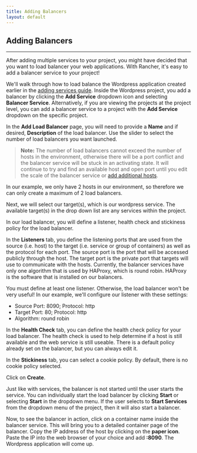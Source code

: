```yaml
---
title: Adding Balancers
layout: default
---
```


## Adding Balancers
---

After adding multiple services to your project, you might have decided that you want to load balancer your web applications. With Rancher, it's easy to add a balancer service to your project! 

We'll walk through how to load balance the Wordpress application created earlier in the [adding services guide]({{site.baseurl}}/docs/services/projects/adding-services/). Inside the Wordpress project, you add a balancer by clicking the **Add Service** dropdown icon and selecting **Balancer Service**. Alternatively, if you are viewing the projects at the project level, you can add a balancer service to a project with the **Add Service** dropdown on the specific project. 

In the **Add Load Balancer** page, you will need to provide a **Name** and if desired, **Description** of the load balancer. Use the slider to select the number of load balancers you want launched. 

> **Note:** The number of load balancers cannot exceed the number of hosts in the environment, otherwise there will be a port conflict and the balancer service will be stuck in an activating state. It will continue to try and find an available host and open port until you edit the scale of the balancer service or [add additional hosts]({{site.baseurl}}/infrastructure/hosts/). 

In our example, we only have 2 hosts in our environment, so therefore we can only create a maximum of 2 load balancers.

Next, we will select our target(s), which is our wordpress service. The available target(s) in the drop down list are any services within the project.

In our load balancer, you will define a listener, health check and stickiness policy for the load balancer.

In the **Listeners** tab, you define the listening ports that are used from the source (i.e. host) to  the target (i.e. service or group of containers) as well as the protocol for each port. The source port is the port that will be accessed publicly through the host. The target port is the private port that targets will use to communicate with the hosts. Currently, the balancer services have only one algorithm that is used by HAProxy, which is round robin. HAProxy is the software that is installed on our balancers.

You must define at least one listener. Otherwise, the load balancer won't be very useful! In our example, we'll configure our listener with these settings:

* Source Port: 8090; Protocol: http
* Target Port: 80; Protocol: http
* Algorithm: round robin

In the **Health Check** tab, you can define the health check policy for your load balancer. The health check is used to help determine if a host is still available and the web service is still useable. There is a default policy already set on the balancer, but you can always edit it.

In the **Stickiness** tab, you can select a cookie policy. By default, there is no cookie policy selected. 

Click on **Create**. 

Just like with services, the balancer is not started until the user starts the service. You can individually start the load balancer by clicking **Start** or selecting **Start** in the dropdown menu. If the user selects to **Start Services** from the dropdown menu of the project, then it will also start a balancer.

Now, to see the balancer in action, click on a container name inside the balancer service. This will bring you to a detailed container page of the balancer. Copy the IP address of the host by clicking on the **paper icon**. Paste the IP into the web browser of your choice and add **:8090**. The Wordpress application will come up.

